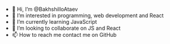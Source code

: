 - 👋 Hi, I’m @BakhshilloAtaev
- 👀 I’m interested in programming, web development and React
- 🌱 I’m currently learning JavaScript
- 💞️ I’m looking to collaborate on JS and React
- 📫 How to reach me contact me on GitHub

<!---
BakhshilloAtaev/BakhshilloAtaev is a ✨ special ✨ repository because its `README.md` (this file) appears on your GitHub profile.
You can click the Preview link to take a look at your changes.
--->

